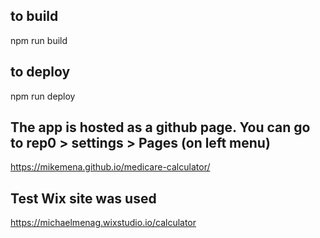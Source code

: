 ## to build

npm run build

## to deploy

npm run deploy

## The app is hosted as a github page. You can go to rep0 > settings > Pages (on left menu)

https://mikemena.github.io/medicare-calculator/

## Test Wix site was used

https://michaelmenag.wixstudio.io/calculator
